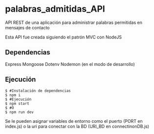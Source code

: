 # palabras_admitidas_API
API REST de una aplicación para administrar palabras permitidas en mensajes de contacto

Esta API fue creada siguiendo el patrón MVC con NodeJS

## Dependencias
Express
Mongoose
Dotenv
Nodemon (en el modo de desarrollo)

## Ejecución
```
$ #Instalación de dependencias
$ npm i
$ #Ejecución
$ npm start
$ #Ó
$ npm run dev
```
Se le pueden asignar variables de entorno como el puerto (PORT en index.js) o la uri para conectar con la BD (URI_BD en connectinonDB.js)
